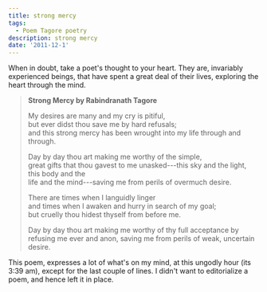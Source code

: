 ```yaml
---
title: strong mercy
tags:
  - Poem Tagore poetry
description: strong mercy
date: '2011-12-1'
---
```


When in doubt, take a poet's thought to your heart. They are, invariably experienced beings, that have spent a great deal of their lives, exploring the heart through the mind.

> **Strong Mercy by Rabindranath Tagore**
> 
> My desires are many and my cry is pitiful,  
> but ever didst thou save me by hard refusals;  
> and this strong mercy has been wrought into my life through and through. 
> 
> Day by day thou art making me worthy of the simple,  
> great gifts that thou gavest to me unasked---this sky and the light, this body and the  
> life and the mind---saving me from perils of overmuch desire.
> 
> There are times when I languidly linger  
> and times when I awaken and hurry in search of my goal;  
> but cruelly thou hidest thyself from before me. 
> 
> Day by day thou art making me worthy of thy full acceptance by  
> refusing me ever and anon, saving me from perils of weak, uncertain desire.

This poem, expresses a lot of what's on my mind, at this ungodly hour (its 3:39 am), except for the last couple of lines. I didn't want to editorialize a poem, and hence left it in place.